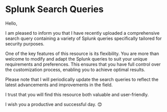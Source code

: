 # Splunk Search Queries

Hello,

I am pleased to inform you that I have recently uploaded a comprehensive search query containing a variety of Splunk queries specifically tailored for security purposes.

One of the key features of this resource is its flexibility. You are more than welcome to modify and adapt the Splunk queries to suit your unique requirements and preferences. This ensures that you have full control over the customization process, enabling you to achieve optimal results.

Please note that I will periodically update the search queries to reflect the latest advancements and improvements in the field.

I trust that you will find this resource both valuable and user-friendly.

I wish you a productive and successful day. 😊

